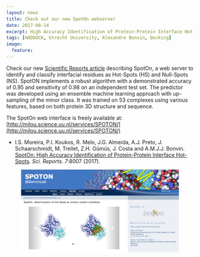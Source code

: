 ```yaml
---
layout: news
title: Check out our new SpotOn webserver
date: 2017-08-14
excerpt: High Accuracy Identification of Protein-Protein Interface Hot-Spots with our SpotOn web server
tags: [HADDOCK, Utrecht University, Alexandre Bonvin, Docking]
image:
  feature:
---
```


Check our new [Scientific Reports article](https://doi.org/10.1038/s41598-017-08321-2) describing SpotOn, a web server to identify and classify interfacial residues as Hot-Spots (HS) and Null-Spots (NS). SpotON implements a robust algorithm with a demonstrated accuracy of 0.95 and sensitivity of 0.98 on an independent test set. The predictor was developed using an ensemble machine learning approach with up-sampling of the minor class. It was trained on 53 complexes using various features, based on both protein 3D structure and sequence. 

The SpotOn web interface is freely available at: [http://milou.science.uu.nl/services/SPOTON/](http://milou.science.uu.nl/services/SPOTON/)

* I.S. Moreira, P.I. Koukos, R. Melo, J.G. Almeida, A.J. Preto, J. Schaarschmidt, M. Trellet, Z.H. Gümüs, J. Costa and A.M.J.J. Bonvin. [SpotOn: High Accuracy Identification of Protein-Protein Interface Hot-Spots](https://doi.org/10.1038/s41598-017-08321-2). _Sci. Reports_. *7*:8007 (2017).


<figure align="center">
    <img src="/images/posts/SpotOn-server.jpg">
</figure>
